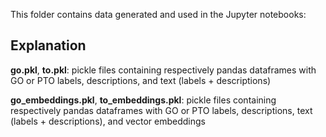 This folder contains data generated and used in the Jupyter notebooks:
## Explanation
**go.pkl**, **to.pkl**: pickle files containing respectively pandas dataframes with GO or PTO labels, descriptions, and text (labels + descriptions)

**go_embeddings.pkl**, **to_embeddings.pkl**: pickle files containing respectively pandas dataframes with GO or PTO labels, descriptions, text (labels + descriptions), and vector embeddings
